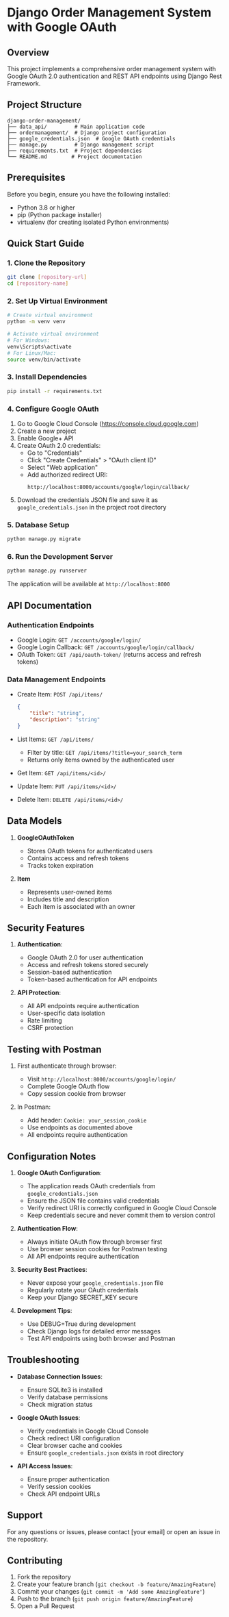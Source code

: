 # Django Order Management System with Google OAuth

## Overview
This project implements a comprehensive order management system with Google OAuth 2.0 authentication and REST API endpoints using Django Rest Framework.

## Project Structure
```
django-order-management/
├── data_api/         # Main application code
├── ordermanagement/  # Django project configuration
├── google_credentials.json  # Google OAuth credentials
├── manage.py         # Django management script
├── requirements.txt  # Project dependencies
└── README.md        # Project documentation
```

## Prerequisites
Before you begin, ensure you have the following installed:
- Python 3.8 or higher
- pip (Python package installer)
- virtualenv (for creating isolated Python environments)

## Quick Start Guide

### 1. Clone the Repository
```bash
git clone [repository-url]
cd [repository-name]
```

### 2. Set Up Virtual Environment
```bash
# Create virtual environment
python -m venv venv

# Activate virtual environment
# For Windows:
venv\Scripts\activate
# For Linux/Mac:
source venv/bin/activate
```

### 3. Install Dependencies
```bash
pip install -r requirements.txt
```

### 4. Configure Google OAuth
1. Go to Google Cloud Console (https://console.cloud.google.com)
2. Create a new project
3. Enable Google+ API
4. Create OAuth 2.0 credentials:
   - Go to "Credentials"
   - Click "Create Credentials" > "OAuth client ID"
   - Select "Web application"
   - Add authorized redirect URI:
     ```
     http://localhost:8000/accounts/google/login/callback/
     ```
5. Download the credentials JSON file and save it as `google_credentials.json` in the project root directory

### 5. Database Setup
```bash
python manage.py migrate
```

### 6. Run the Development Server
```bash
python manage.py runserver
```
The application will be available at `http://localhost:8000`

## API Documentation

### Authentication Endpoints
- Google Login: `GET /accounts/google/login/`
- Google Login Callback: `GET /accounts/google/login/callback/`
- OAuth Token: `GET /api/oauth-token/` (returns access and refresh tokens)

### Data Management Endpoints
- Create Item: `POST /api/items/`
  ```json
  {
      "title": "string",
      "description": "string"
  }
  ```

- List Items: `GET /api/items/`
  - Filter by title: `GET /api/items/?title=your_search_term`
  - Returns only items owned by the authenticated user

- Get Item: `GET /api/items/<id>/`
- Update Item: `PUT /api/items/<id>/`
- Delete Item: `DELETE /api/items/<id>/`

## Data Models

1. **GoogleOAuthToken**
   - Stores OAuth tokens for authenticated users
   - Contains access and refresh tokens
   - Tracks token expiration

2. **Item**
   - Represents user-owned items
   - Includes title and description
   - Each item is associated with an owner

## Security Features

1. **Authentication**:
   - Google OAuth 2.0 for user authentication
   - Access and refresh tokens stored securely
   - Session-based authentication
   - Token-based authentication for API endpoints

2. **API Protection**:
   - All API endpoints require authentication
   - User-specific data isolation
   - Rate limiting
   - CSRF protection

## Testing with Postman

1. First authenticate through browser:
   - Visit `http://localhost:8000/accounts/google/login/`
   - Complete Google OAuth flow
   - Copy session cookie from browser

2. In Postman:
   - Add header: `Cookie: your_session_cookie`
   - Use endpoints as documented above
   - All endpoints require authentication

## Configuration Notes

1. **Google OAuth Configuration**:
   - The application reads OAuth credentials from `google_credentials.json`
   - Ensure the JSON file contains valid credentials
   - Verify redirect URI is correctly configured in Google Cloud Console
   - Keep credentials secure and never commit them to version control

2. **Authentication Flow**:
   - Always initiate OAuth flow through browser first
   - Use browser session cookies for Postman testing
   - All API endpoints require authentication

3. **Security Best Practices**:
   - Never expose your `google_credentials.json` file
   - Regularly rotate your OAuth credentials
   - Keep your Django SECRET_KEY secure

4. **Development Tips**:
   - Use DEBUG=True during development
   - Check Django logs for detailed error messages
   - Test API endpoints using both browser and Postman

## Troubleshooting

- **Database Connection Issues**:
  - Ensure SQLite3 is installed
  - Verify database permissions
  - Check migration status

- **Google OAuth Issues**:
  - Verify credentials in Google Cloud Console
  - Check redirect URI configuration
  - Clear browser cache and cookies
  - Ensure `google_credentials.json` exists in root directory

- **API Access Issues**:
  - Ensure proper authentication
  - Verify session cookies
  - Check API endpoint URLs

## Support
For any questions or issues, please contact [your email] or open an issue in the repository.

## Contributing
1. Fork the repository
2. Create your feature branch (`git checkout -b feature/AmazingFeature`)
3. Commit your changes (`git commit -m 'Add some AmazingFeature'`)
4. Push to the branch (`git push origin feature/AmazingFeature`)
5. Open a Pull Request
